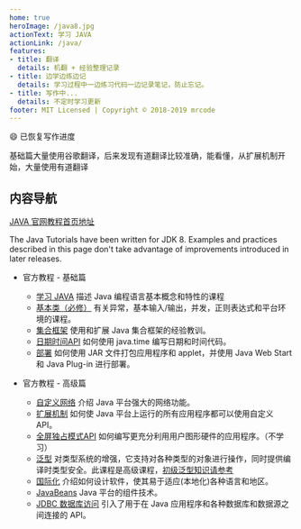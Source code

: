 ```yaml
---
home: true
heroImage: /java8.jpg
actionText: 学习 JAVA
actionLink: /java/
features:
- title: 翻译
  details: 机翻 + 经验整理记录
- title: 边学边练边记
  details: 学习过程中一边练习代码一边记录笔记，防止忘记。
- title: 写作中...
  details: 不定时学习更新
footer: MIT Licensed | Copyright © 2018-2019 mrcode
---
```


:smile: 已恢复写作进度

基础篇大量使用谷歌翻译，后来发现有道翻译比较准确，能看懂，从扩展机制开始，大量使用有道翻译

## 内容导航

[JAVA 官网教程首页地址](https://docs.oracle.com/javase/tutorial/index.html)

The Java Tutorials have been written for JDK 8. Examples and practices described in this page don't take advantage of improvements introduced in later releases.

- 官方教程 - 基础篇
  - [学习 JAVA](/java/) 描述 Java 编程语言基本概念和特性的课程
  - [基本类（必修）](/essential/) 有关异常，基本输入/输出，并发，正则表达式和平台环境的课程。
  - [集合框架](/collections/) 使用和扩展 Java 集合框架的经验教训。
  - [日期时间API](/datetime/) 如何使用 java.time 编写日期和时间代码。
  - [部署](/deployment/) 如何使用 JAR 文件打包应用程序和 applet，并使用 Java Web Start 和 Java Plug-in 进行部署。

- 官方教程 - 高级篇
  - [自定义网络](/networking/) 介绍 Java 平台强大的网络功能。
  - [扩展机制](/ext/) 如何使 Java 平台上运行的所有应用程序都可以使用自定义 API。
  - [全屏独占模式API](https://docs.oracle.com/javase/tutorial/extra/fullscreen/index.html) 如何编写更充分利用用户图形硬件的应用程序。（不学习）
  - [泛型](/extra/generics/) 对类型系统的增强，它支持对各种类型的对象进行操作，同时提供编译时类型安全。此课程是高级课程，[初级泛型知识请参考](/java/generics/)
  - [国际化](/i18n/) 介绍如何设计软件，使其易于适应(本地化)各种语言和地区。
  - [JavaBeans](/javabeans/) Java 平台的组件技术。
  - [JDBC 数据库访问](/jdbc/) 引入了用于在 Java 应用程序和各种数据库和数据源之间连接的 API。
